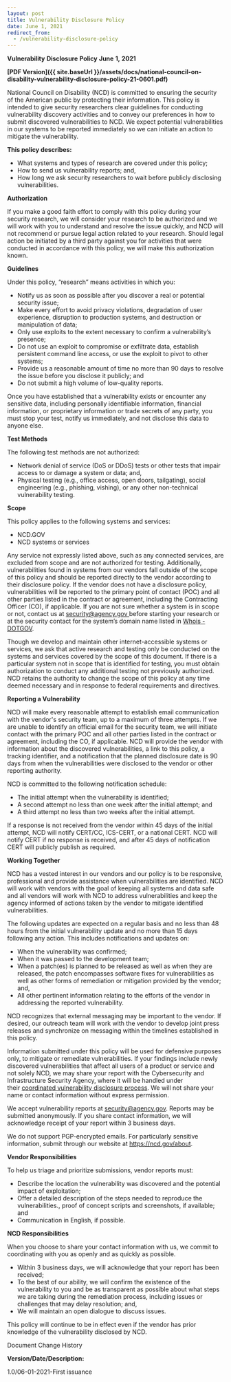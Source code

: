 ```yaml
---
layout: post
title: Vulnerability Disclosure Policy
date: June 1, 2021
redirect_from:
  - /vulnerability-disclosure-policy
---
```

**Vulnerability** **Disclosure** **Policy** **June** **1,** **2021**

**[PDF Version]({{ site.baseUrl }}/assets/docs/national-council-on-disability-vulnerability-disclosure-policy-21-0601.pdf)**

National Council on Disability (NCD) is committed to ensuring the security of the American public by protecting their information. This policy is intended to give security researchers clear guidelines for conducting vulnerability discovery activities and to convey our preferences in how to submit discovered vulnerabilities to NCD. We expect potential vulnerabilities in our systems to be reported immediately so we can initiate an action to mitigate the vulnerability.

**This policy describes:**

* What systems and types of research are covered under this policy;
* How to send us vulnerability reports; and,
* How long we ask security researchers to wait before publicly disclosing vulnerabilities.

**Authorization**

If you make a good faith effort to comply with this policy during your security research, we will consider your research to be authorized and we will work with you to understand and resolve the issue quickly, and NCD will not recommend or pursue legal action related to your research. Should legal action be initiated by a third party against you for activities that were conducted in accordance with this policy, we will make this authorization known.

**Guidelines**

Under this policy, “research” means activities in which you:

* Notify us as soon as possible after you discover a real or potential security issue;
* Make every effort to avoid privacy violations, degradation of user experience, disruption to production systems, and destruction or manipulation of data;
* Only use exploits to the extent necessary to confirm a vulnerability’s presence;
* Do not use an exploit to compromise or exfiltrate data, establish persistent command line access, or use the exploit to pivot to other systems;
* Provide us a reasonable amount of time no more than 90 days to resolve the issue before you disclose it publicly; and
* Do not submit a high volume of low-quality reports.

Once you have established that a vulnerability exists or encounter any sensitive data, including personally identifiable information, financial information, or proprietary information or trade secrets of any party, you must stop your test, notify us immediately, and not disclose this data to anyone else.

**Test Methods**

The following test methods are not authorized:

* Network denial of service (DoS or DDoS) tests or other tests that impair access to or damage a system or data; and,
* Physical testing (e.g., office access, open doors, tailgating), social engineering (e.g., phishing, vishing), or any other non-technical vulnerability testing.

**Scope**

This policy applies to the following systems and services:

* NCD.GOV
* NCD systems or services

Any service not expressly listed above, such as any connected services, are excluded from scope and are not authorized for testing. Additionally, vulnerabilities found in systems from our vendors fall outside of the scope of this policy and should be reported directly to the vendor according to their disclosure policy. If the vendor does not have a disclosure policy, vulnerabilities will be reported to the primary point of contact (POC) and all other parties listed in the contract or agreement, including the Contracting Officer (CO), if applicable. If you are not sure whether a system is in scope or not, contact us at [security@agency.gov ](mailto:security@agency.gov)before starting your research or at the security contact for the system’s domain name listed in [Whois - DOTGOV](https://domains.dotgov.gov/dotgov-web/registration/whois.xhtml?_m=3).

Though we develop and maintain other internet-accessible systems or services, we ask that active research and testing only be conducted on the systems and services covered by the scope of this document. If there is a particular system not in scope that is identified for testing, you must obtain authorization to conduct any additional testing not previously authorized. NCD retains the authority to change the scope of this policy at any time deemed necessary and in response to federal requirements and directives.

**Reporting a Vulnerability**

NCD will make every reasonable attempt to establish email communication with the vendor's security team, up to a maximum of three attempts. If we are unable to identify an official email for the security team, we will initiate contact with the primary POC and all other parties listed in the contract or agreement, including the CO, if applicable. NCD will provide the vendor with information about the discovered vulnerabilities, a link to this policy, a tracking identifier, and a notification that the planned disclosure date is 90 days from when the vulnerabilities were disclosed to the vendor or other reporting authority.

NCD is committed to the following notification schedule:

* The initial attempt when the vulnerability is identified;
* A second attempt no less than one week after the initial attempt; and
* A third attempt no less than two weeks after the initial attempt.

If a response is not received from the vendor within 45 days of the initial attempt, NCD will notify CERT/CC, ICS-CERT, or a national CERT. NCD will notify CERT if no response is received, and after 45 days of notification CERT will publicly publish as required.

**Working Together**

NCD has a vested interest in our vendors and our policy is to be responsive, professional and provide assistance when vulnerabilities are identified. NCD will work with vendors with the goal of keeping all systems and data safe and all vendors will work with NCD to address vulnerabilities and keep the agency informed of actions taken by the vendor to mitigate identified vulnerabilities.

The following updates are expected on a regular basis and no less than 48 hours from the initial vulnerability update and no more than 15 days following any action. This includes notifications and updates on:

* When the vulnerability was confirmed;
* When it was passed to the development team;
* When a patch(es) is planned to be released as well as when they are released, the patch encompasses software fixes for vulnerabilities as well as other forms of remediation or mitigation provided by the vendor; and,
* All other pertinent information relating to the efforts of the vendor in addressing the reported vulnerability.

NCD recognizes that external messaging may be important to the vendor. If desired, our outreach team will work with the vendor to develop joint press releases and synchronize on messaging within the timelines established in this policy.

Information submitted under this policy will be used for defensive purposes only, to mitigate or remediate vulnerabilities. If your findings include newly discovered vulnerabilities that affect all users of a product or service and not solely NCD, we may share your report with the Cybersecurity and Infrastructure Security Agency, where it will be handled under their [coordinated vulnerability disclosure process](https://www.cisa.gov/coordinated-vulnerability-disclosure-process). We will not share your name or contact information without express permission.

We accept vulnerability reports at [security@agency.gov](mailto:security@agency.gov). Reports may be submitted anonymously. If you share contact information, we will acknowledge receipt of your report within 3 business days.

We do not support PGP-encrypted emails. For particularly sensitive information, submit through our website at <https://ncd.gov/about>.

**Vendor Responsibilities**

To help us triage and prioritize submissions, vendor reports must:

* Describe the location the vulnerability was discovered and the potential impact of exploitation;
* Offer a detailed description of the steps needed to reproduce the vulnerabilities., proof of concept scripts and screenshots, if available; and
* Communication in English, if possible.

**NCD Responsibilities**

When you choose to share your contact information with us, we commit to coordinating with you as openly and as quickly as possible.

* Within 3 business days, we will acknowledge that your report has been received;
* To the best of our ability, we will confirm the existence of the vulnerability to you and be as transparent as possible about what steps we are taking during the remediation process, including issues or challenges that may delay resolution; and,
* We will maintain an open dialogue to discuss issues.

This policy will continue to be in effect even if the vendor has prior knowledge of the vulnerability disclosed by NCD.

Document Change History

**Version/Date/Description:**

1.0/06-01-2021-First issuance